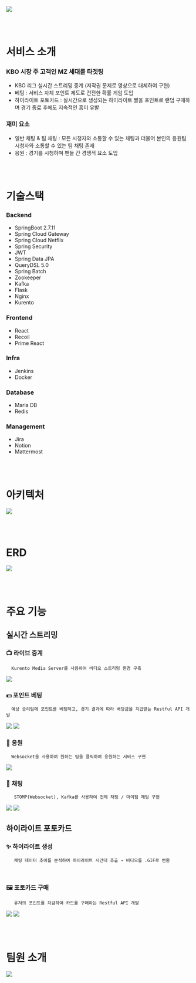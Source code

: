 <img src="./Document/로고.png" />

<br/><br/>

# 서비스 소개
### KBO 시장 주 고객인 MZ 세대를 타겟팅
- KBO 리그 실시간 스트리밍 중계 (저작권 문제로 영상으로 대체하여 구현)
- 베팅 : 서비스 자체 포인트 제도로 건전한 확률 게임 도입
- 하이라이트 포토카드 : 실시간으로 생성되는 하이라이트 짤을 포인트로 랜덤 구매하며 경기 종료 후에도 지속적인 흥미 유발

### 재미 요소
- 일반 채팅 & 팀 채팅 : 모든 시청자와 소통할 수 있는 채팅과 더불어 본인의 응원팀 시청자와 소통할 수 있는 팀 채팅 존재
- 응원 : 경기를 시청하며 팬들 간 경쟁적 요소 도입

<br/><br/>

# 기술스택
### Backend
- SpringBoot 2.7.11
- Spring Cloud Gateway
- Spring Cloud Netflix
- Spring Security
- JWT
- Spring Data JPA
- QueryDSL 5.0
- Spring Batch
- Zookeeper
- Kafka
- Flask
- Nginx
- Kurento

### Frontend
- React
- Recoil
- Prime React

### Infra
- Jenkins
- Docker

### Database
- Maria DB
- Redis


### Management
- Jira
- Notion
- Mattermost

<br/><br/>

# 아키텍처
<img src="./Document/아키텍처 설계 ver 4.0.png" />

<br/><br/>

# ERD
<img src="./Document/erd.png" />

<br/><br/>

# 주요 기능
## 실시간 스트리밍

### 📺 **라이브 중계**

      Kurento Media Server를 사용하여 비디오 스트리밍 환경 구축

<img src="./Document/실시간전체.png" />

<br/>

### 💵 **포인트 베팅**

      예상 승리팀에 포인트를 베팅하고, 경기 결과에 따라 배당금을 지급받는 Restful API 개발

<img src="./Document/베팅.gif" />

<img src="./Document/배당금.gif" />

<br/>

### 🥁 **응원**

      Websocket을 사용하여 원하는 팀을 클릭하여 응원하는 서비스 구현

<img src="./Document/응원.gif" />

<br/>
 
### 💌 **채팅**

       STOMP(Websocket), Kafka를 사용하여 전체 채팅 / 마이팀 채팅 구현

<img src="./Document/마이팀채팅.gif" />

<img src="./Document/전체채팅.gif" />

<br/>

## 하이라이트 포토카드

### ✨ **하이라이트 생성**

       채팅 데이터 추이를 분석하여 하이라이트 시간대 추출 → 비디오를 .GIF로 변환

<br/>

### 🖼️ **포토카드 구매**

       유저의 포인트를 차감하여 카드를 구매하는 Restful API 개발

<img src="./Document/포토카드구매.gif" />

<img src="./Document/마이페이지.gif" />

<br/><br/>

# 팀원 소개

<img src="./Document/팀원소개.png" />


